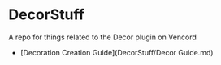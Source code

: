 # DecorStuff
A repo for things related to the Decor plugin on Vencord

- [Decoration Creation Guide](DecorStuff/Decor Guide.md)

